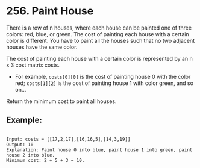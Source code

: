 # 256. Paint House

There is a row of n houses, where each house can be painted one of three colors: red, blue, or green. The cost of painting each house with a certain color is different. 
You have to paint all the houses such that no two adjacent houses have the same color.

The cost of painting each house with a certain color is represented by an n x 3 cost matrix costs.

- For example, `costs[0][0]` is the cost of painting house 0 with the color red; `costs[1][2]` is the cost of painting house 1 with color green, and so on...

Return the minimum cost to paint all houses.

## Example:
```

Input: costs = [[17,2,17],[16,16,5],[14,3,19]]
Output: 10
Explanation: Paint house 0 into blue, paint house 1 into green, paint house 2 into blue.
Minimum cost: 2 + 5 + 3 = 10.

```